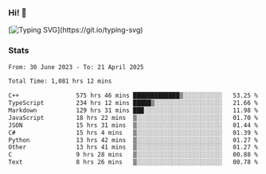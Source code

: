 ### Hi!  👋

[![Typing SVG](https://readme-typing-svg.herokuapp.com?font=Fira+Code&pause=1000&width=435&lines=Hello!+I'm+Texiwustion.)](https://git.io/typing-svg)

### Stats

<!--START_SECTION:waka-->

```txt
From: 30 June 2023 - To: 21 April 2025

Total Time: 1,081 hrs 12 mins

C++                575 hrs 46 mins █████████████▒░░░░░░░░░░░   53.25 %
TypeScript         234 hrs 12 mins █████▒░░░░░░░░░░░░░░░░░░░   21.66 %
Markdown           129 hrs 31 mins ███░░░░░░░░░░░░░░░░░░░░░░   11.98 %
JavaScript         18 hrs 22 mins  ▒░░░░░░░░░░░░░░░░░░░░░░░░   01.70 %
JSON               15 hrs 31 mins  ▒░░░░░░░░░░░░░░░░░░░░░░░░   01.44 %
C#                 15 hrs 4 mins   ▒░░░░░░░░░░░░░░░░░░░░░░░░   01.39 %
Python             13 hrs 42 mins  ▒░░░░░░░░░░░░░░░░░░░░░░░░   01.27 %
Other              13 hrs 41 mins  ▒░░░░░░░░░░░░░░░░░░░░░░░░   01.27 %
C                  9 hrs 28 mins   ▒░░░░░░░░░░░░░░░░░░░░░░░░   00.88 %
Text               8 hrs 26 mins   ▒░░░░░░░░░░░░░░░░░░░░░░░░   00.78 %
```

<!--END_SECTION:waka-->
